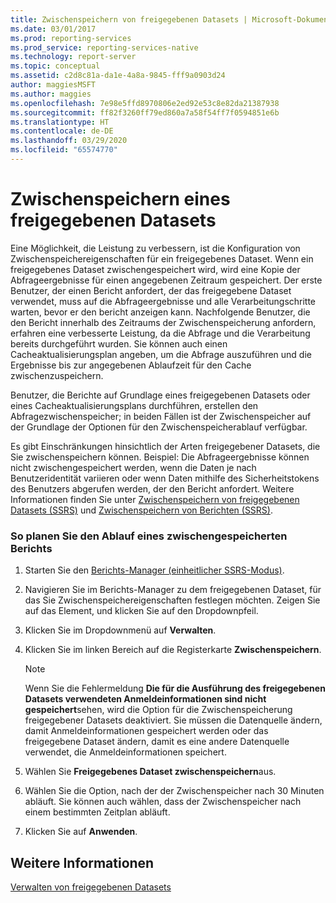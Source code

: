 ```yaml
---
title: Zwischenspeichern von freigegebenen Datasets | Microsoft-Dokumentation
ms.date: 03/01/2017
ms.prod: reporting-services
ms.prod_service: reporting-services-native
ms.technology: report-server
ms.topic: conceptual
ms.assetid: c2d8c81a-da1e-4a8a-9845-fff9a0903d24
author: maggiesMSFT
ms.author: maggies
ms.openlocfilehash: 7e98e5ffd8970806e2ed92e53c8e82da21387938
ms.sourcegitcommit: ff82f3260ff79ed860a7a58f54ff7f0594851e6b
ms.translationtype: HT
ms.contentlocale: de-DE
ms.lasthandoff: 03/29/2020
ms.locfileid: "65574770"
---
```

# <a name="cache-a-shared-dataset"></a>Zwischenspeichern eines freigegebenen Datasets
  Eine Möglichkeit, die Leistung zu verbessern, ist die Konfiguration von Zwischenspeichereigenschaften für ein freigegebenes Dataset. Wenn ein freigegebenes Dataset zwischengespeichert wird, wird eine Kopie der Abfrageergebnisse für einen angegebenen Zeitraum gespeichert. Der erste Benutzer, der einen Bericht anfordert, der das freigegebene Dataset verwendet, muss auf die Abfrageergebnisse und alle Verarbeitungschritte warten, bevor er den bericht anzeigen kann. Nachfolgende Benutzer, die den Bericht innerhalb des Zeitraums der Zwischenspeicherung anfordern, erfahren eine verbesserte Leistung, da die Abfrage und die Verarbeitung bereits durchgeführt wurden. Sie können auch einen Cacheaktualisierungsplan angeben, um die Abfrage auszuführen und die Ergebnisse bis zur angegebenen Ablaufzeit für den Cache zwischenzuspeichern.  
  
 Benutzer, die Berichte auf Grundlage eines freigegebenen Datasets oder eines Cacheaktualisierungsplans durchführen, erstellen den Abfragezwischenspeicher; in beiden Fällen ist der Zwischenspeicher auf der Grundlage der Optionen für den Zwischenspeicherablauf verfügbar.  
  
 Es gibt Einschränkungen hinsichtlich der Arten freigegebener Datasets, die Sie zwischenspeichern können. Beispiel: Die Abfrageergebnisse können nicht zwischengespeichert werden, wenn die Daten je nach Benutzeridentität variieren oder wenn Daten mithilfe des Sicherheitstokens des Benutzers abgerufen werden, der den Bericht anfordert. Weitere Informationen finden Sie unter [Zwischenspeichern von freigegebenen Datasets (SSRS)](../../reporting-services/report-server/cache-shared-datasets-ssrs.md) und [Zwischenspeichern von Berichten (SSRS)](../../reporting-services/report-server/caching-reports-ssrs.md).  
  
### <a name="to-schedule-the-expiration-of-a-cached-report"></a>So planen Sie den Ablauf eines zwischengespeicherten Berichts  
  
1.  Starten Sie den [Berichts-Manager &#40;einheitlicher SSRS-Modus&#41;](https://msdn.microsoft.com/library/80949f9d-58f5-48e3-9342-9e9bf4e57896).  
  
2.  Navigieren Sie im Berichts-Manager zu dem freigegebenen Dataset, für das Sie Zwischenspeichereigenschaften festlegen möchten. Zeigen Sie auf das Element, und klicken Sie auf den Dropdownpfeil.  
  
3.  Klicken Sie im Dropdownmenü auf **Verwalten**.  
  
4.  Klicken Sie im linken Bereich auf die Registerkarte **Zwischenspeichern**.  
  
    > [!NOTE]  
    >  Wenn Sie die Fehlermeldung **Die für die Ausführung des freigegebenen Datasets verwendeten Anmeldeinformationen sind nicht gespeichert**sehen, wird die Option für die Zwischenspeicherung freigegebener Datasets deaktiviert. Sie müssen die Datenquelle ändern, damit Anmeldeinformationen gespeichert werden oder das freigegebene Dataset ändern, damit es eine andere Datenquelle verwendet, die Anmeldeinformationen speichert.  
  
5.  Wählen Sie **Freigegebenes Dataset zwischenspeichern**aus.  
  
6.  Wählen Sie die Option, nach der der Zwischenspeicher nach 30 Minuten abläuft. Sie können auch wählen, dass der Zwischenspeicher nach einem bestimmten Zeitplan abläuft.  
  
7.  Klicken Sie auf **Anwenden**.  
  
## <a name="see-also"></a>Weitere Informationen  
 [Verwalten von freigegebenen Datasets](../../reporting-services/report-data/manage-shared-datasets.md)  
  
  
